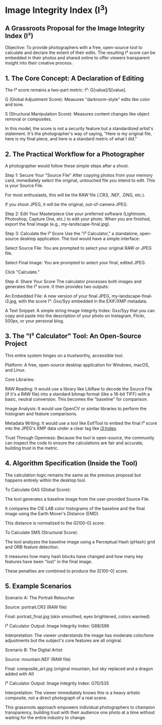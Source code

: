 # Image Integrity Index (I<sup>3</sup>)

## A Grassroots Proposal for the Image Integrity Index (I³)
Objective: To provide photographers with a free, open-source tool to calculate and declare the extent of their edits. The resulting I³ score can be embedded in their photos and shared online to offer viewers transparent insight into their creative process.

## 1. The Core Concept: A Declaration of Editing
The I³ score remains a two-part metric: I³: G[value]/S[value].

G (Global Adjustment Score): Measures "darkroom-style" edits like color and tone.

S (Structural Manipulation Score): Measures content changes like object removal or composites.

In this model, the score is not a security feature but a standardized artist's statement. It's the photographer's way of saying, "Here is my original file, here is my final piece, and here is a standard metric of what I did."

## 2. The Practical Workflow for a Photographer
A photographer would follow these simple steps after a shoot.

Step 1: Secure Your "Source File"
After copying photos from your memory card, immediately select the original, untouched file you intend to edit. This is your Source File.

For most enthusiasts, this will be the RAW file (.CR3, .NEF, .DNG, etc.).

If you shoot JPEG, it will be the original, out-of-camera JPEG.

Step 2: Edit Your Masterpiece
Use your preferred software (Lightroom, Photoshop, Capture One, etc.) to edit your photo. When you are finished, export the final image (e.g., my-landscape-final.jpg).

Step 3: Calculate the I³ Score
Use the "I³ Calculator," a standalone, open-source desktop application. The tool would have a simple interface:

Select Source File: You are prompted to select your original RAW or JPEG file.

Select Final Image: You are prompted to select your final, edited JPEG.

Click "Calculate."

Step 4: Share Your Score
The calculator processes both images and generates the I³ score. It then provides two outputs:

An Embedded File: A new version of your final JPEG, my-landscape-final-i3.jpg, with the score I³: Gxx/Syy embedded in the EXIF/XMP metadata.

A Text Snippet: A simple string Image Integrity Index: Gxx/Syy that you can copy and paste into the description of your photo on Instagram, Flickr, 500px, or your personal blog.

## 3. The "I³ Calculator" Tool: An Open-Source Project
This entire system hinges on a trustworthy, accessible tool.

Platform: A free, open-source desktop application for Windows, macOS, and Linux.

Core Libraries:

RAW Reading: It would use a library like LibRaw to decode the Source File (if it's a RAW file) into a standard bitmap format (like a 16-bit TIFF) with a basic, neutral conversion. This becomes the "baseline" for comparison.

Image Analysis: It would use OpenCV or similar libraries to perform the histogram and feature comparisons.

Metadata Writing: It would use a tool like ExifTool to embed the final I³ score into the JPEG's XMP data under a clear tag like <i3:Index>.

Trust Through Openness: Because the tool is open-source, the community can inspect the code to ensure the calculations are fair and accurate, building trust in the metric.

## 4. Algorithm Specification (Inside the Tool)
The calculation logic remains the same as the previous proposal but happens entirely within the desktop tool.

To Calculate GAS (Global Score):

The tool generates a baseline image from the user-provided Source File.

It compares the CIE LAB color histograms of the baseline and the final image using the Earth Mover's Distance (EMD).

This distance is normalized to the G[100-0] score.

To Calculate SMS (Structural Score):

The tool analyzes the baseline image using a Perceptual Hash (pHash) grid and ORB feature detection.

It measures how many hash blocks have changed and how many key features have been "lost" in the final image.

These penalties are combined to produce the S[100-0] score.

## 5. Example Scenarios
Scenario A: The Portrait Retoucher

Source: portrait.CR3 (RAW file)

Final: portrait_final.jpg (skin smoothed, eyes brightened, colors warmed)

I³ Calculator Output: Image Integrity Index: G88/S96

Interpretation: The viewer understands the image has moderate color/tone adjustments but the subject's core features are all original.

Scenario B: The Digital Artist

Source: mountain.NEF (RAW file)

Final: composite_art.jpg (original mountain, but sky replaced and a dragon added with AI)

I³ Calculator Output: Image Integrity Index: G70/S35

Interpretation: The viewer immediately knows this is a heavy artistic composite, not a direct photograph of a real scene.

This grassroots approach empowers individual photographers to champion transparency, building trust with their audience one photo at a time without waiting for the entire industry to change.
